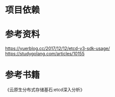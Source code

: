 # 项目依赖

# 参考资料
https://yuerblog.cc/2017/12/12/etcd-v3-sdk-usage/
https://studygolang.com/articles/10155

# 参考书籍
《云原生分布式存储基石:etcd深入分析》